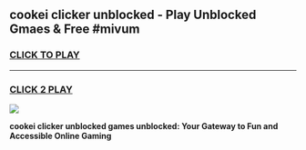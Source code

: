 
## cookei clicker unblocked - Play Unblocked Gmaes & Free #mivum
<h3>
<a href="https://news.freeplayer.one?title=cookei_clicker_unblocked&ref=26F">CLICK TO PLAY</a></h3>
<hr>

<h3>
<a href="https://news.freeplayer.one?title=cookei_clicker_unblocked&ref=26F">CLICK 2 PLAY</a>
  
</h3>

<a href="https://news.freeplayer.one?title=cookei_clicker_unblocked&ref=26F/"><img src="https://clearcache.store/games.png"></a>


**cookei clicker unblocked games unblocked: Your Gateway to Fun and Accessible Online Gaming**
